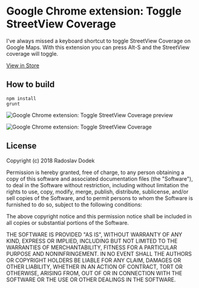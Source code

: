 # Google Chrome extension: Toggle StreetView Coverage

I've always missed a keyboard shortcut to toggle StreetView Coverage on Google Maps. With this extension you can press Alt-S and the StreetView coverage will toggle.

[View in Store](https://chrome.google.com/webstore/detail/toggle-streetview-convera/adhonpkppmdoajofbncopllfiihmnkhl)  

## How to build

```
npm install
grunt
```

![Google Chrome extension: Toggle StreetView Coverage preview](http://radosdesign.github.io/toggle-streetview-preview.gif)

![Google Chrome extension: Toggle StreetView Coverage](http://radosdesign.github.io/toggle-streetview-banner1.png)

## License

Copyright (c) 2018 Radoslav Dodek

Permission is hereby granted, free of charge, to any person obtaining a copy
of this software and associated documentation files (the "Software"), to deal
in the Software without restriction, including without limitation the rights
to use, copy, modify, merge, publish, distribute, sublicense, and/or sell
copies of the Software, and to permit persons to whom the Software is
furnished to do so, subject to the following conditions:

The above copyright notice and this permission notice shall be included in all
copies or substantial portions of the Software.

THE SOFTWARE IS PROVIDED "AS IS", WITHOUT WARRANTY OF ANY KIND, EXPRESS OR
IMPLIED, INCLUDING BUT NOT LIMITED TO THE WARRANTIES OF MERCHANTABILITY,
FITNESS FOR A PARTICULAR PURPOSE AND NONINFRINGEMENT. IN NO EVENT SHALL THE
AUTHORS OR COPYRIGHT HOLDERS BE LIABLE FOR ANY CLAIM, DAMAGES OR OTHER
LIABILITY, WHETHER IN AN ACTION OF CONTRACT, TORT OR OTHERWISE, ARISING FROM,
OUT OF OR IN CONNECTION WITH THE SOFTWARE OR THE USE OR OTHER DEALINGS IN THE
SOFTWARE.
